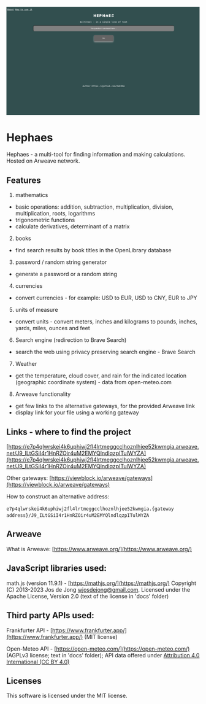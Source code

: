 ![](https://raw.githubusercontent.com/heEXDe/hephaes/main/img/hephaes-gui.png)

# Hephaes
Hephaes - a multi-tool for finding information and making calculations. Hosted on Arweave network.

## Features

1. mathematics
- basic operations: addition, subtraction, multiplication, division, multiplication, roots, logarithms
- trigonometric functions
- calculate derivatives, determinant of a matrix

2. books
- find search results by book titles in the OpenLibrary database

3. password / random string generator
- generate a password or a random string

4. currencies
- convert currencies - for example: USD to EUR, USD to CNY, EUR to JPY

5. units of measure
- convert units - convert meters, inches and kilograms to pounds, inches, yards, miles, ounces and feet

6. Search engine (redirection to Brave Search)
- search the web using privacy preserving search engine - Brave Search

7. Weather
- get the temperature, cloud cover, and rain for the indicated location (geographic coordinate system) - data from open-meteo.com

8. Arweave functionality
- get few links to the alternative gateways, for the provided Arweave link
- display link for your file using a working gateway

## Links - where to find the project

[https://e7p4qlwrskei4k6uphiwj2fl4lrtmeggcclhoznlhjee52kwmgia.arweave.net/J9_ILtGSiI4r1HnRZOir4uM2EMYQlndlqzpITulWYZA](https://e7p4qlwrskei4k6uphiwj2fl4lrtmeggcclhoznlhjee52kwmgia.arweave.net/J9_ILtGSiI4r1HnRZOir4uM2EMYQlndlqzpITulWYZA)

Other gateways:
[https://viewblock.io/arweave/gateways](https://viewblock.io/arweave/gateways)

How to construct an alternative address:

`e7p4qlwrskei4k6uphiwj2fl4lrtmeggcclhoznlhjee52kwmgia.{gateway address}/J9_ILtGSiI4r1HnRZOir4uM2EMYQlndlqzpITulWYZA`

## Arweave

What is Arweave: [https://www.arweave.org/](https://www.arweave.org/)

## JavaScript libraries used:

math.js (version 11.9.1) - [https://mathjs.org/](https://mathjs.org/)
Copyright (C) 2013-2023 Jos de Jong wjosdejong@gmail.com. Licensed under the Apache License, Version 2.0 (text of the license in 'docs' folder)

## Third party APIs used:

Frankfurter API - [https://www.frankfurter.app/](https://www.frankfurter.app/) (MIT license)

Open-Meteo API - [https://open-meteo.com/](https://open-meteo.com/) (AGPLv3 license; text in 'docs' folder); API data offered under [Attribution 4.0 International (CC BY 4.0)](https://creativecommons.org/licenses/by/4.0/)

## Licenses

This software is licensed under the MIT license.